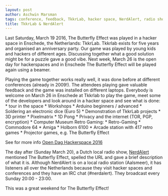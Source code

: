 ```yaml
---
layout: post
author: Aschwin Marsman
tags: conference, feedback, TkkrLab, hacker space, NerdAlert, radio show, publicity
title: TkkrLab & NerdAlert
---
```


Last Saturday, March 19 2016, The Butterfly Effect was played in a hacker space in Enschede, the Netherlands: TkkrLab. Tkkrlab exists for five years and organised an anniversary party. Our game was played by young kids and hackers of different ages. Discussing together what a good solution might be for a puzzle gave a good vibe. Next week, March 26 is the open day for hackerspaces and in Enschede The Butterfly Effect will be played again using a beamer.

Playing the game together works really well, it was done before at different conferences (already in 2009!). The attendees playing gave valuable feedback and the game was installed on different laptops. Everybody is welcome on March 26 in Enschede at Tkkrlab to play the game, meet some of the developers and look around in a hacker space and see what is done:
    * tour in the space
    * Workshops
            * Arduino beginners / advanced
            * Soldering an electronic dice (Euro 5)
    * Demonstration of TkkrLab projects
            * 3D printer
            * Pixelmatrix
            * 1D Pong
    * Privacy and the internet (TOR, PGP, encryption)
    * Computer Museum Retro Gaming:
            * Retro-Gaming
            * Commodore 64
            * Amiga
            * Holborn 6100
            * Arcade station with 417 retro games
    * Projector games, e.g. The Butterfly Effect

See for more info [Open Dag Hackerspace 2016](https://tkkrlab.nl/wiki/OpenDag_Hackerspaces_2016)


The day after (Sunday March 20), a Dutch local radio show, [NerdAlert](https://www.facebook.com/nerdalertradio) mentioned The Butterfly Effect, spelled the URL and gave a brief description of what it is. Although NerdAlert is on a local radio station (Aalsmeer), it has listeners all over the Netherlands because they visit hacker spaces and conferences and they have an IRC chat (#nerdalert). They broadcast every Sunday 20:00 - 23:00.


This was a great weekend for The Butterfly Effect!
